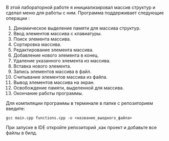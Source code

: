 В этой лабораторной работе я инициализировал массив структур и сделал меню для работы с ним. 
Программа поддерживает следующие операции :
  1. Динамическое выделение памяти для массива структур.
  2. Ввод элементов массива с клавиатуры.
  3. Поиск элемента массива.
  4. Сортировка массива.
  5. Редактирование элемента массива.
  6. Добавление нового элемента в конец.
  7. Удаление указанного элемента из массива.
  8. Вставка нового элемента.
  9. Запись элементов массива в файл.
  10. Считывание элементов массива из файла.
  11. Вывод элементов массива на экран.
  12. Освобождение памяти, выделенной для массива.
  13. Окончание работы программы.

Для компиляции программы в терминале в папке с репозиторием введите:

`gcc main.cpp functions.cpp -o <название_выодного_файла>`

При запуске в IDE откройте репозиторий ,как проект и добавьте все файлы в билд.
